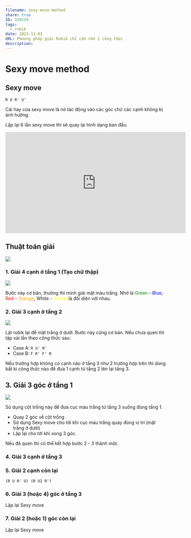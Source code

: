 ```yaml
---
filename: sexy-move-method
share: true
ID: 159159
tags:
  - rubik
date: 2023-11-03
URL: Phương pháp giải Rubik chỉ cần nhớ 1 công thức
description: 
---
```


# Sexy move method

## Sexy move

`R U R' U'`

Cái hay của sexy move là nó tác động vào các góc chứ các cạnh không bị ảnh hưởng. 

Lặp lại 6 lần sexy move thì sẽ quay lại hình dạng ban đầu.

<iframe width="560" height="315" src="https://www.youtube.com/embed/cKs7wdo1OhY?si=HzW7Va4gGcj3SlhM&amp;start=52" title="YouTube video player" frameborder="0" allow="accelerometer; autoplay; clipboard-write; encrypted-media; gyroscope; picture-in-picture; web-share" allowfullscreen></iframe>

## Thuật toán giải

![](https://i.imgur.com/yqHsYzk.png)


### 1. Giải 4 cạnh ở tầng 1 (Tạo chữ thập)
![](https://i.imgur.com/UsM7y6D.png)

Bước này cơ bản, thường thì mình giải mặt màu trắng. Nhớ là <font color="green">Green</font> - <font color="blue">Blue</font>, <font color="red">Red</font> - <font color="orange">Orange</font>, White - <font color="yellow">Yellow</font> là đối diện với nhau.

### 2. Giải 3 cạnh ở tầng 2
![](https://i.imgur.com/wgFeBXT.png)

Lật rubik lại để mặt trắng ở dưới. Bước này cũng cơ bản. Nếu chưa quen thì tập vài lần theo công thức sau:

- Case A: `R U' R'`
- Case B: `F R' F' R`

Nếu trường hợp không có cạnh nào ở tầng 3 như 2 trường hợp trên thì dùng bất kì công thức nào để đưa 1 cạnh từ tầng 2 lên lại tầng 3.
## 3. Giải 3 góc ở tầng 1
![](https://i.imgur.com/bnP2CgX.png)

Sử dụng cột trống này để đưa cục màu trắng từ tầng 3 xuống đúng tầng 1.

- Quay 2 góc về cột trống
- Sử dụng Sexy move cho tới khi cục màu trắng quay đúng vị trí (mặt trắng ở dưới)
- Lặp lại cho tới khi xong 3 góc.

Nếu đã quen thì có thể kết hợp bước 2 - 3 thành một.

### 4. Giải 3 cạnh ở tầng 3


### 5. Giải 2 cạnh còn lại
`(R U R' U) (R U2 R')`

### 6. Giải 3 (hoặc 4) góc ở tầng 3
Lặp lại Sexy move
### 7. Giải 2 (hoặc 1) góc còn lại
Lặp lại Sexy move
